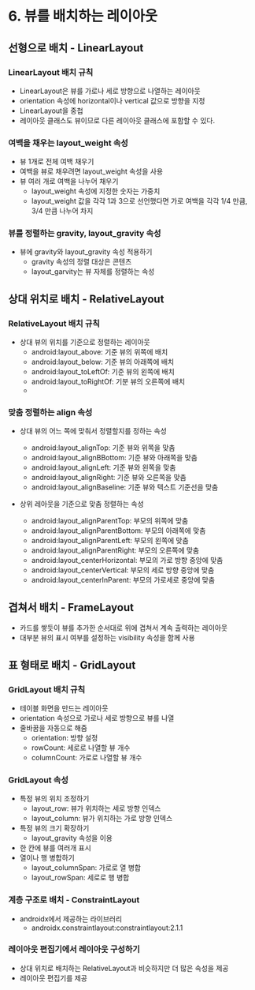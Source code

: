 # 6. 뷰를 배치하는 레이아웃
## 선형으로 배치 - LinearLayout
### LinearLayout 배치 규칙
* LinearLayout은 뷰를 가로나 세로 방향으로 나열하는 레이아웃
* orientation 속성에 horizontal이나 vertical 값으로 방향을 지정
* LinearLayout을 중첩
* 레이아웃 클래스도 뷰이므로 다른 레이아웃 클래스에 포함할 수 있다.

### 여백을 채우는 layout_weight 속성
* 뷰 1개로 전체 여백 채우기
 * 여백을 뷰로 채우려면 layout_weight 속성을 사용
* 뷰 여러 개로 여백을 나누어 채우기
  * layout_weight 속성에 지정한 숫자는 가중치
  * layout_weight 값을 각각 1과 3으로 선언했다면 가로 여백을 각각 1/4 만큼, 3/4 만큼 나누어 차지

### 뷰를 정렬하는 gravity, layout_gravity 속성
* 뷰에 gravity와 layout_gravity 속성 적용하기
  * gravity 속성의 정렬 대상은 콘텐츠
  * layout_garvity는 뷰 자체를 정렬하는 속성

## 상대 위치로 배치 - RelativeLayout
### RelativeLayout 배치 규칙
* 상대 뷰의 위치를 기준으로 정렬하는 레이아웃
  * android:layout_above: 기준 뷰의 위쪽에 배치
  * android:layout_below: 기준 뷰의 아래쪽에 배치
  * android:layout_toLeftOf: 기준 뷰의 왼쪽에 배치
  * android:layout_toRightOf: 기분 뷰의 오른쪽에 배치
  * 
### 맞춤 정렬하는 align 속성
* 상대 뷰의 어느 쪽에 맞춰서 정렬할지를 정하는 속성
  * android:layout_alignTop: 기준 뷰와 위쪽을 맞춤
  * android:layout_alignBBottom: 기준 뷰와 아래쪽을 맞춤
  * android:layout_alignLeft: 기준 뷰와 왼쪽을 맞춤
  * android:layout_alignRight: 기준 뷰와 오른쪽을 맞춤
  * android:layout_alignBaseline: 기준 뷰와 텍스트 기준선을 맞춤

* 상위 레아웃을 기준으로 맞춤 정렬하는 속성
  * android:layout_alignParentTop: 부모의 위쪽에 맞춤
  * android:layout_alignParentBottom: 부모의 아래쪽에 맞춤
  * android:layout_alignParentLeft: 부모의 왼쪽에 맞춤
  * android:layout_alignParentRight: 부모의 오른쪽에 맞춤
  * android:layout_centerHorizontal: 부모의 가로 방향 중앙에 맞춤
  * android:layout_centerVertical: 부모의 세로 방향 중앙에 맞춤
  * android:layout_centerInParent: 부모의 가로세로 중앙에 맞춤

## 겹쳐서 배치 - FrameLayout
* 카드를 쌓듯이 뷰를 추가한 순서대로 위에 겹쳐서 계속 출력하는 레이아웃
* 대부분 뷰의 표시 여부를 설정하는 visibility 속성을 함께 사용

## 표 형태로 배치 - GridLayout
### GridLayout 배치 규칙
* 테이블 화면을 만드는 레이아웃
* orientation 속성으로 가로나 세로 방향으로 뷰를 나열
* 줄바꿈을 자동으로 해줌
  * orientation: 방향 설정
  * rowCount: 세로로 나열할 뷰 개수
  * columnCount: 가로로 나열할 뷰 개수
### GridLayout 속성
* 특정 뷰의 위치 조정하기
  * layout_row: 뷰가 위치하는 세로 방향 인덱스
  * layout_column: 뷰가 위치하는 가로 방향 인덱스
* 특정 뷰의 크기 확장하기
  * layout_gravity 속성을 이용
* 한 칸에 뷰를 여러개 표시
* 열이나 행 병합하기
  * layout_columnSpan: 가로로 열 병합
  * layout_rowSpan: 세로로 행 병합

### 계층 구조로 배치 - ConstraintLayout
* androidx에서 제공하는 라이브러리
  * androidx.constraintlayout:constraintlayout:2.1.1
### 레이아웃 편집기에서 레이아웃 구성하기
* 상대 위치로 배치하는 RelativeLayout과 비슷하지만 더 많은 속성을 제공
* 레이아웃 편집기를 제공

